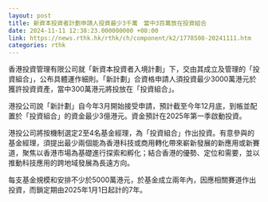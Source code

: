 ```yaml
---
layout: post
title: 新資本投資者計劃申請人投資最少3千萬　當中3百萬放在投資組合
date: 2024-11-11 12:38:23.000000000 +08:00
link: https://news.rthk.hk/rthk/ch/component/k2/1778508-20241111.htm
categories: rthk
---
```


香港投資管理有限公司就「新資本投資者入境計劃」下，交由其成立及管理的「投資組合」，公布具體運作細則。「新計劃」合資格申請人須投資最少3000萬港元於獲許投資資產，當中300萬港元將投放在「投資組合」。

港投公司說「新計劃」自今年3月開始接受申請，預計截至今年12月底，到帳並配置於「投資組合」的資金最少3億港元。資金預計在2025年第一季啟動投資。

港投公司將按機制選定2至4名基金經理，為「投資組合」作出投資。有意參與的基金經理，須提出最少兩個能為香港科技或商用轉化帶來嶄新發展的新應用或新賽道，聚焦以香港市場為基礎進行探索和孵化；結合香港的優勢、定位和需要，並以推動科技應用的跨地域發展為長遠方向。

每支基金規模和安排不少於5000萬港元，於基金成立兩年內，因應相關賽道作出投資，而鎖定期由2025年1月1日起計的7年。
